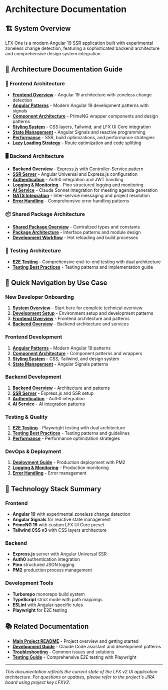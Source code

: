 # Architecture Documentation

## 🏗 System Overview

LFX One is a modern Angular 19 SSR application built with experimental zoneless change detection, featuring a sophisticated backend architecture and comprehensive design system integration.

## 📖 Architecture Documentation Guide

### 🎨 Frontend Architecture

- **[Frontend Overview](./frontend/README.md)** - Angular 19 architecture with zoneless change detection
- **[Angular Patterns](./frontend/angular-patterns.md)** - Modern Angular 19 development patterns with signals
- **[Component Architecture](./frontend/component-architecture.md)** - PrimeNG wrapper components and design patterns
- **[Styling System](./frontend/styling-system.md)** - CSS layers, Tailwind, and LFX UI Core integration
- **[State Management](./frontend/state-management.md)** - Angular Signals and reactive programming
- **[Performance](./frontend/performance.md)** - SSR, build optimizations, and performance strategies
- **[Lazy Loading Strategy](./frontend/lazy-loading-preloading-strategy.md)** - Route optimization and code splitting

### 🖥 Backend Architecture

- **[Backend Overview](./backend/README.md)** - Express.js with Controller-Service pattern
- **[SSR Server](./backend/ssr-server.md)** - Angular Universal and Express.js configuration
- **[Authentication](./backend/authentication.md)** - Auth0 integration and JWT handling
- **[Logging & Monitoring](./backend/logging-monitoring.md)** - Pino structured logging and monitoring
- **[AI Service](./backend/ai-service.md)** - Claude Sonnet integration for meeting agenda generation
- **[NATS Integration](./backend/nats-integration.md)** - Inter-service messaging and project resolution
- **[Error Handling](./backend/error-handling-architecture.md)** - Comprehensive error handling patterns

### 📦 Shared Package Architecture

- **[Shared Package Overview](./shared/README.md)** - Centralized types and constants
- **[Package Architecture](./shared/package-architecture.md)** - Interface patterns and module design
- **[Development Workflow](./shared/development-workflow.md)** - Hot reloading and build processes

### 🧪 Testing Architecture

- **[E2E Testing](./testing/e2e-testing.md)** - Comprehensive end-to-end testing with dual architecture
- **[Testing Best Practices](./testing/testing-best-practices.md)** - Testing patterns and implementation guide

## 🎯 Quick Navigation by Use Case

### New Developer Onboarding

1. **[System Overview](../architecture.md)** - Start here for complete technical overview
2. **[Development Setup](../../CLAUDE.md)** - Environment setup and development patterns
3. **[Frontend Overview](./frontend/README.md)** - Frontend architecture and patterns
4. **[Backend Overview](./backend/README.md)** - Backend architecture and services

### Frontend Development

1. **[Angular Patterns](./frontend/angular-patterns.md)** - Modern Angular 19 patterns
2. **[Component Architecture](./frontend/component-architecture.md)** - Component patterns and wrappers
3. **[Styling System](./frontend/styling-system.md)** - CSS, Tailwind, and design system
4. **[State Management](./frontend/state-management.md)** - Angular Signals patterns

### Backend Development

1. **[Backend Overview](./backend/README.md)** - Architecture and patterns
2. **[SSR Server](./backend/ssr-server.md)** - Express.js and SSR setup
3. **[Authentication](./backend/authentication.md)** - Auth0 integration
4. **[AI Service](./backend/ai-service.md)** - AI integration patterns

### Testing & Quality

1. **[E2E Testing](./testing/e2e-testing.md)** - Playwright testing with dual architecture
2. **[Testing Best Practices](./testing/testing-best-practices.md)** - Testing patterns and guidelines
3. **[Performance](./frontend/performance.md)** - Performance optimization strategies

### DevOps & Deployment

1. **[Deployment Guide](../deployment.md)** - Production deployment with PM2
2. **[Logging & Monitoring](./backend/logging-monitoring.md)** - Production monitoring
3. **[Error Handling](./backend/error-handling-architecture.md)** - Error management

## 🔧 Technology Stack Summary

### Frontend

- **Angular 19** with experimental zoneless change detection
- **Angular Signals** for reactive state management
- **PrimeNG 19** with custom LFX UI Core preset
- **Tailwind CSS v3** with CSS layers architecture

### Backend

- **Express.js** server with Angular Universal SSR
- **Auth0** authentication integration
- **Pino** structured JSON logging
- **PM2** production process management

### Development Tools

- **Turborepo** monorepo build system
- **TypeScript** strict mode with path mappings
- **ESLint** with Angular-specific rules
- **Playwright** for E2E testing

## 📚 Related Documentation

- **[Main Project README](../../README.md)** - Project overview and getting started
- **[Development Guide](../../CLAUDE.md)** - Claude Code assistant and development patterns
- **[Troubleshooting](../troubleshooting.md)** - Common issues and solutions
- **[Testing Guide](./testing/e2e-testing.md)** - Comprehensive E2E testing with Playwright

---

_This documentation reflects the current state of the LFX v2 UI application architecture. For questions or updates, please refer to the project's JIRA board using project key LFXV2._
